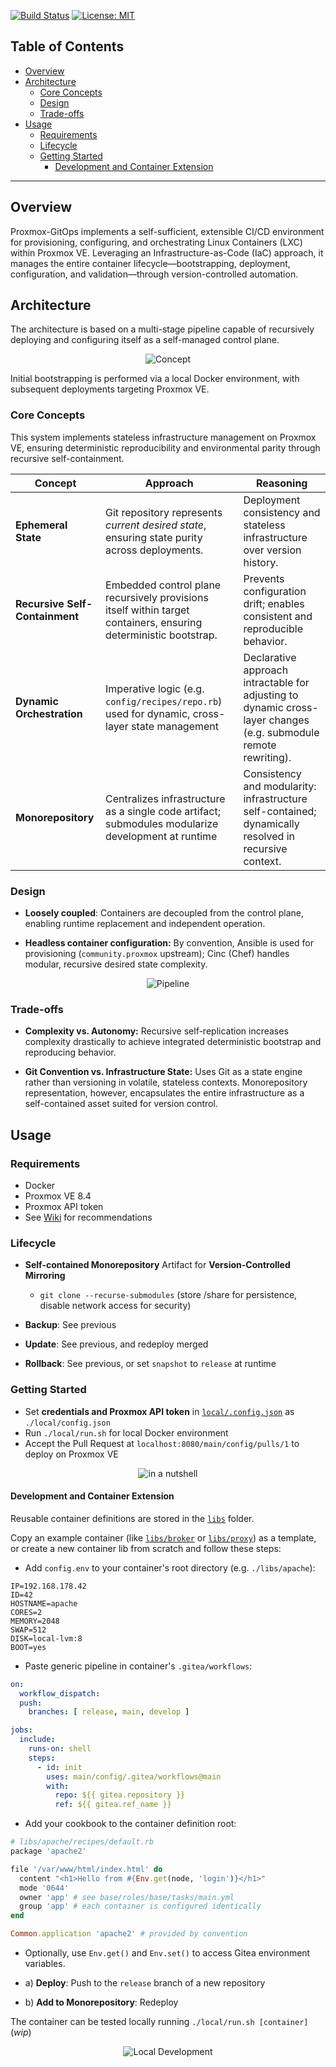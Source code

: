 [![Build Status](https://github.com/stevius10/Proxmox-GitOps/actions/workflows/build.yml/badge.svg?branch=main)](https://github.com/stevius10/Proxmox-GitOps/actions/workflows/build.yml)
[![License: MIT](https://img.shields.io/badge/License-MIT-yellow.svg)](https://opensource.org/licenses/MIT)

## Table of Contents
- [Overview](#overview)
- [Architecture](#architecture)
  - [Core Concepts](#core-concepts)
  - [Design](#design)
  - [Trade-offs](#trade-offs)
- [Usage](#usage)
  - [Requirements](#requirements)
  - [Lifecycle](#lifecycle)
  - [Getting Started](#getting-started)
    - [Development and Container Extension](#development-and-container-extension)

---

## Overview

Proxmox-GitOps implements a self-sufficient, extensible CI/CD environment for provisioning, configuring, and orchestrating Linux Containers (LXC) within Proxmox VE. Leveraging an Infrastructure-as-Code (IaC) approach, it manages the entire container lifecycle—bootstrapping, deployment, configuration, and validation—through version-controlled automation.

## Architecture

The architecture is based on a multi-stage pipeline capable of recursively deploying and configuring itself as a self-managed control plane. 

<p align="center">
  <img src="./docs/concept.svg" alt="Concept"/>
</p>

Initial bootstrapping is performed via a local Docker environment, with subsequent deployments targeting Proxmox VE.  

### Core Concepts 

This system implements stateless infrastructure management on Proxmox VE, ensuring deterministic reproducibility and environmental parity through recursive self-containment.

| Concept | Approach | Reasoning |
|---------|----------|-----------|
| **Ephemeral State** | Git repository represents *current desired state*, ensuring state purity across deployments.| Deployment consistency and stateless infrastructure over version history. |
| **Recursive Self-Containment** | Embedded control plane recursively provisions itself within target containers, ensuring deterministic bootstrap.| Prevents configuration drift; enables consistent and reproducible behavior. |
| **Dynamic Orchestration** | Imperative logic (e.g. `config/recipes/repo.rb`) used for dynamic, cross-layer state management| Declarative approach intractable for adjusting to dynamic cross-layer changes (e.g. submodule remote rewriting). |
| **Monorepository** | Centralizes infrastructure as a single code artifact; submodules modularize development at runtime | Consistency and modularity: infrastructure self-contained; dynamically resolved in recursive context. |

### Design

- **Loosely coupled**: Containers are decoupled from the control plane, enabling runtime replacement and independent operation. 

- **Headless container configuration:** By convention, Ansible is used for provisioning (`community.proxmox` upstream); Cinc (Chef) handles modular, recursive desired state complexity. 

<p align="center">
  <img src="./docs/recursion.png" alt="Pipeline"/>
</p>

### Trade-offs

- **Complexity vs. Autonomy:** Recursive self-replication increases complexity drastically to achieve integrated deterministic bootstrap and reproducing behavior.

- **Git Convention vs. Infrastructure State:** Uses Git as a state engine rather than versioning in volatile, stateless contexts. Monorepository representation, however, encapsulates the entire infrastructure as a self-contained asset suited for version control.

## Usage

### Requirements

- Docker
- Proxmox VE 8.4
- Proxmox API token
- See [Wiki](https://github.com/stevius10/Proxmox-GitOps/wiki) for recommendations

### Lifecycle

- **Self-contained Monorepository** Artifact for **Version-Controlled Mirroring**
  - `git clone --recurse-submodules` (store /share for persistence, disable network access for security)

- **Backup**: See previous

- **Update**: See previous, and redeploy merged

- **Rollback**: See previous, or set `snapshot` to `release` at runtime

### Getting Started

- Set **credentials and Proxmox API token** in [`local/.config.json`](local/.config.json) as `./local/config.json`
- Run `./local/run.sh` for local Docker environment
- Accept the Pull Request at `localhost:8080/main/config/pulls/1` to deploy on Proxmox VE

<p align="center">
  <img src="./docs/nutshell.png" alt="in a nutshell"/>
</p>

#### Development and Container Extension

Reusable container definitions are stored in the [`libs`](libs) folder. 

Copy an example container (like [`libs/broker`](libs/broker) or [`libs/proxy`](libs/proxy)) as a template, or create a new container lib from scratch and follow these steps:

- Add `config.env` to your container's root directory (e.g. `./libs/apache`):
```dotenv
IP=192.168.178.42
ID=42
HOSTNAME=apache
CORES=2
MEMORY=2048
SWAP=512
DISK=local-lvm:8
BOOT=yes
```

- Paste generic pipeline in container's `.gitea/workflows`:
```yaml
on:
  workflow_dispatch:
  push:
    branches: [ release, main, develop ]

jobs:
  include:
    runs-on: shell
    steps:
      - id: init
        uses: main/config/.gitea/workflows@main
        with:
          repo: ${{ gitea.repository }}
          ref: ${{ gitea.ref_name }}
```

- Add your cookbook to the container definition root:
```ruby
# libs/apache/recipes/default.rb
package 'apache2'

file '/var/www/html/index.html' do
  content "<h1>Hello from #{Env.get(node, 'login')}</h1>"
  mode '0644'
  owner 'app' # see base/roles/base/tasks/main.yml
  group 'app' # each container is configured identically 
end

Common.application 'apache2' # provided by convention
```

- Optionally, use `Env.get()` and `Env.set()` to access Gitea environment variables.

- a) **Deploy**: Push to the `release` branch of a new repository

- b) **Add to Monorepository**: Redeploy

The container can be tested locally running `./local/run.sh [container]` (_wip_)

<p align="center">
  <img src="./docs/development.png" alt="Local Development"/>
</p>
